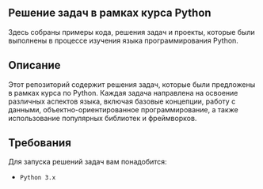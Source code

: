 ## Решение задач в рамках курса Python

  Здесь собраны примеры кода, решения задач и проекты, которые были выполнены в процессе изучения языка программирования Python.

## Описание
  Этот репозиторий содержит решения задач, которые были предложены в рамках курса по Python. 
  Каждая задача направлена на освоение различных аспектов языка, включая базовые концепции, работу с данными, объектно-ориентированное программирование, а также использование популярных библиотек и фреймворков.

## Требования

  Для запуска решений задач вам понадобится:

  - `Python 3.x`
